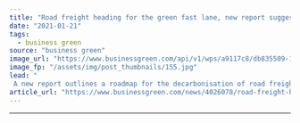 ```yaml
---
title: "Road freight heading for the green fast lane, new report suggests"
date: "2021-01-21"
tags: 
  - business green
source: "business green"
image_url: "https://www.businessgreen.com/api/v1/wps/a9117c8/db835509-1cac-45a1-9eb4-2fb7d767a7f7/4/Volvo-EV-truck-185x114.jpg"
image_fp: "/assets/img/post_thumbnails/155.jpg"
lead: "
 A new report outlines a roadmap for the decarbonisation of road freight through the “critical” next decade ..."
article_url: "https://www.businessgreen.com/news/4026078/road-freight-heading-green-fast-lane-report-suggests"
---
```


---
